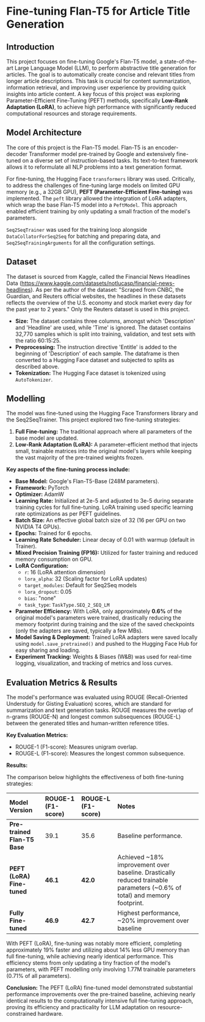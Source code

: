# Fine-tuning Flan-T5 for Article Title Generation

## Introduction

This project focuses on fine-tuning Google's Flan-T5 model, a state-of-the-art Large Language Model (LLM), to perform abstractive title generation for articles. The goal is to automatically create concise and relevant titles from longer article descriptions. This task is crucial for content summarization, information retrieval, and improving user experience by providing quick insights into article content. A key focus of this project was exploring Parameter-Efficient Fine-Tuning (PEFT) methods, specifically **Low-Rank Adaptation (LoRA)**, to achieve high performance with significantly reduced computational resources and storage requirements.

## Model Architecture

The core of this project is the Flan-T5 model. Flan-T5 is an encoder-decoder Transformer model pre-trained by Google and extensively fine-tuned on a diverse set of instruction-based tasks. Its text-to-text framework allows it to reformulate all NLP problems into a text generation format.

For fine-tuning, the Hugging Face `transformers` library was used. Critically, to address the challenges of fine-tuning large models on limited GPU memory (e.g., a 32GB GPU), **PEFT (Parameter-Efficient Fine-tuning)** was implemented. The `peft` library allowed the integration of LoRA adapters, which wrap the base Flan-T5 model into a `PeftModel`. This approach enabled efficient training by only updating a small fraction of the model's parameters.

`Seq2SeqTrainer` was used for the training loop alongside `DataCollatorForSeq2Seq` for batching and preparing data, and `Seq2SeqTrainingArguments` for all the configuration settings.

## Dataset

The dataset is sourced from Kaggle, called the Financial News Headlines Data (https://www.kaggle.com/datasets/notlucasp/financial-news-headlines). As per the author of the dataset: "Scraped from CNBC, the Guardian, and Reuters official websites, the headlines in these datasets reflects the overview of the U.S. economy and stock market every day for the past year to 2 years."
Only the Reuters dataset is used in this project.

* **Size:** The dataset contains three columns, amongst which 'Description' and 'Headline' are used, while 'Time' is ignored. The dataset contains 32,770 samples which is split into training, validation, and test sets with the ratio 60:15:25.
* **Preprocessing:** The instruction directive 'Entitle' is added to the beginning of 'Description' of each sample. The dataframe is then converted to a Hugging Face dataset and subjected to splits as described above.
* **Tokenization:** The Hugging Face dataset is tokenized using `AutoTokenizer`.

## Modelling

The model was fine-tuned using the Hugging Face Transformers library and the Seq2SeqTrainer. This project explored two fine-tuning strategies:
1.  **Full Fine-tuning:** The traditional approach where all parameters of the base model are updated.
2.  **Low-Rank Adaptation (LoRA):** A parameter-efficient method that injects small, trainable matrices into the original model's layers while keeping the vast majority of the pre-trained weights frozen.

**Key aspects of the fine-tuning process include:**

* **Base Model:** Google's Flan-T5-Base (248M parameters).
* **Framework:** PyTorch
* **Optimizer:** AdamW
* **Learning Rate:** Initialized at 2e-5 and adjusted to 3e-5 during separate training cycles for full fine-tuning. LoRA training used specific learning rate optimizations as per PEFT guidelines.
* **Batch Size:** An effective global batch size of 32 (16 per GPU on two NVIDIA T4 GPUs).
* **Epochs:** Trained for 6 epochs.
* **Learning Rate Scheduler:** Linear decay of 0.01 with warmup (default in Trainer).
* **Mixed Precision Training (FP16):** Utilized for faster training and reduced memory consumption on GPU.
* **LoRA Configuration:**
    * `r`: 16 (LoRA attention dimension)
    * `lora_alpha`: 32 (Scaling factor for LoRA updates)
    * `target_modules`: Default for Seq2Seq models
    * `lora_dropout`: 0.05
    * `bias`: "none"
    * `task_type`: `TaskType.SEQ_2_SEQ_LM`
* **Parameter Efficiency:** With LoRA, only approximately **0.6%** of the original model's parameters were trained, drastically reducing the memory footprint during training and the size of the saved checkpoints (only the adapters are saved, typically a few MBs).
* **Model Saving & Deployment:** Trained LoRA adapters were saved locally using `model.save_pretrained()` and pushed to the Hugging Face Hub for easy sharing and loading.
* **Experiment Tracking:** Weights & Biases (W&B) was used for real-time logging, visualization, and tracking of metrics and loss curves.

## Evaluation Metrics & Results

The model's performance was evaluated using ROUGE (Recall-Oriented Understudy for Gisting Evaluation) scores, which are standard for summarization and text generation tasks. ROUGE measures the overlap of n-grams (ROUGE-N) and longest common subsequences (ROUGE-L) between the generated titles and human-written reference titles.

**Key Evaluation Metrics:**
* ROUGE-1 (F1-score): Measures unigram overlap.
* ROUGE-L (F1-score): Measures the longest common subsequence.

**Results:**

The comparison below highlights the effectiveness of both fine-tuning strategies:

| Model Version             | ROUGE-1 (F1-score) | ROUGE-L (F1-score) | Notes                                                                                                                              |
| :------------------------ | :----------------- | :----------------- | :--------------------------------------------------------------------------------------------------------------------------------- |
| **Pre-trained Flan-T5 Base** | 39.1               | 35.6               | Baseline performance.                                                                                                              |
| **PEFT (LoRA) Fine-tuned** | **46.1** | **42.0** | Achieved ~18% improvement over baseline. Drastically reduced trainable parameters (~0.6% of total) and memory footprint.         |
| **Fully Fine-tuned** | **46.9** | **42.7** | Highest performance, ~20% improvement over baseline

With PEFT (LoRA), fine-tuning was notably more efficient, completing approximately 19% faster and utilizing about 14% less GPU memory than full fine-tuning, while achieving nearly identical performance. This efficiency stems from only updating a tiny fraction of the model's parameters, with PEFT modelling only involving 1.77M trainable parameters (0.71% of all parameters).

**Conclusion:** The PEFT (LoRA) fine-tuned model demonstrated substantial performance improvements over the pre-trained baseline, achieving nearly identical results to the computationally intensive full fine-tuning approach, proving its efficiency and practicality for LLM adaptation on resource-constrained hardware.
